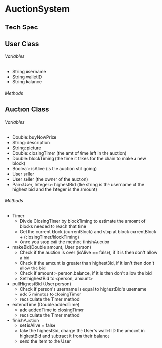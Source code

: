 # AuctionSystem
## Tech Spec

## User Class
###### Variables
- String username
- String walletID
- String balance
###### Methods

## Auction Class
###### Variables
- Double: buyNowPrice
- String: description
- String: picture
- Double: closingTimer (the amt of time left in the auction)
- Double: blockTiming (the time it takes for the chain to make a new block)
- Boolean: isAlive (is the auction still going)
- User seller
- User seller (the owner of the auction)
- Pair<User, Integer>: highestBid (the string is the username of the highest bid and the Integer is the amount)
###### Methods

- Timer
  - Divide ClosingTimer by blockTiming to estimate the amount of blocks needed to reach that time
  - Get the current block (currentBlock) and stop at block currentBlock + (closingTimer/blockTiming)
  - Once you stop call the method finishAuction
- makeBid(Double amount, User person)
  - Check if the auction is over (isAlive == false), if it is then don't allow a bid
  - Check if the amount is greater than highestBid, if it isn't then don't allow the bid
  - Check if amount > person.balance, if it is then don't allow the bid
  - Set highestBid to <person, amount>
- pullHighestBid (User person)
  - Check if person's username is equal to highestBid's username
  - add 5 minutes to closingTimer
  - recalculate the Timer method
- extendTime (Double addedTime)
  - add addedTime to closingTimer
  - recalculate the Timer method
- finishAuction
  - set isAlive = false
  - take the highestBid, charge the User's wallet ID the amount in highestBid and subtract it from their balance
  - send the item to the User
